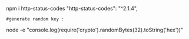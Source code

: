    
   npm i http-status-codes
    "http-status-codes": "^2.1.4",

    #generate random key : 
node -e "console.log(require('crypto').randomBytes(32).toString('hex'))"
